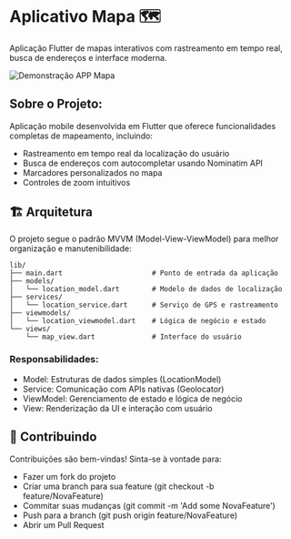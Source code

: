 # Aplicativo Mapa 🗺️
 Aplicação Flutter de mapas interativos com rastreamento em tempo real, busca de endereços e interface moderna.

![Demonstração APP Mapa](https://github.com/PedroCoelhoIF/Aplicativo_Mapa/blob/main/assets/demo/demo-app-mapa.gif?raw=true)

## Sobre o Projeto:
Aplicação mobile desenvolvida em Flutter que oferece funcionalidades completas de mapeamento, incluindo:

 - Rastreamento em tempo real da localização do usuário
 - Busca de endereços com autocompletar usando Nominatim API
 - Marcadores personalizados no mapa
 - Controles de zoom intuitivos

## 🏗️ Arquitetura
O projeto segue o padrão MVVM (Model-View-ViewModel) para melhor organização e manutenibilidade:

```
lib/
├── main.dart                      # Ponto de entrada da aplicação
├── models/
│   └── location_model.dart        # Modelo de dados de localização
├── services/
│   └── location_service.dart      # Serviço de GPS e rastreamento
├── viewmodels/
│   └── location_viewmodel.dart    # Lógica de negócio e estado
└── views/
    └── map_view.dart              # Interface do usuário
```
### Responsabilidades:
  - Model: Estruturas de dados simples (LocationModel)
  - Service: Comunicação com APIs nativas (Geolocator)
  - ViewModel: Gerenciamento de estado e lógica de negócio
  - View: Renderização da UI e interação com usuário

## 🤝 Contribuindo
Contribuições são bem-vindas! Sinta-se à vontade para:
 - Fazer um fork do projeto
 - Criar uma branch para sua feature (git checkout -b feature/NovaFeature)
 - Commitar suas mudanças (git commit -m 'Add some NovaFeature')
 - Push para a branch (git push origin feature/NovaFeature)
 - Abrir um Pull Request
